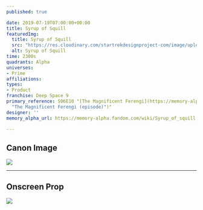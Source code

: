 ```yaml
---
published: true

date: 2019-07-19T07:00:00+00:00
title: Syrup of Squill
featuredImg:
  title: Syrup of Squill
  src: "https://res.cloudinary.com/startrekdesignproject-com/image/upload/v1563580057/SyrupOfSquill.png"
  alt: Syrup of Squill
time: 2300s
quadrants: Alpha
universes:
- Prime
affiliations:
types:
- Product
franchise: Deep Space 9
primary_reference: S06E10 "[The Magnificent Ferengi](https://memory-alpha.fandom.com/wiki/The_Magnificent_Ferengi
  "The Magnificent Ferengi (episode)")"
designer: ''
memory_alpha_url: https://memory-alpha.fandom.com/wiki/Syrup_of_squill

---
```

## Canon Image

![](https://res.cloudinary.com/startrekdesignproject-com/image/upload/v1563580057/DS9-6x10-Syrup-of-Squill2.jpg)

___
## Onscreen Prop

![](https://res.cloudinary.com/startrekdesignproject-com/image/upload/v1563580057/Syrup-of-Squill_Prop.jpg)